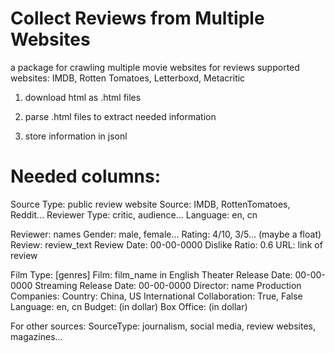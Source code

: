 # Collect Reviews from Multiple Websites

a package for crawling multiple movie websites for reviews
supported websites: IMDB, Rotten Tomatoes, Letterboxd, Metacritic

1. download html as .html files

2. parse .html files to extract needed information

3. store information in jsonl

# Needed columns:

Source Type: public review website
Source: IMDB, RottenTomatoes, Reddit...
Reviewer Type: critic, audience...
Language: en, cn

Reviewer: names
Gender: male, female...
Rating: 4/10, 3/5... (maybe a float)
Review: review_text
Review Date: 00-00-0000
Dislike Ratio: 0.6
URL: link of review

Film Type: [genres]
Film: film_name in English
Theater Release Date: 00-00-0000
Streaming Release Date: 00-00-0000
Director: name
Production Companies: 
Country: China, US
International Collaboration: True, False
Language: en, cn
Budget: (in dollar)
Box Office: (in dollar)


For other sources:
SourceType: journalism, social media, review websites, magazines...

